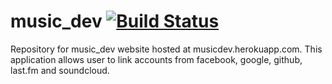 # music_dev [![Build Status](https://travis-ci.com/kizzlebot/music_dev.svg?token=mpH5a72Kq5kZBV56ysa1&branch=master)](https://travis-ci.com/kizzlebot/music_dev)

Repository for music_dev website hosted at musicdev.herokuapp.com.
This application allows user to link accounts from facebook, google, github, last.fm and soundcloud.
